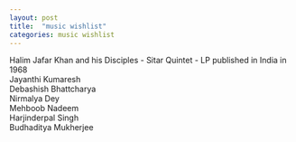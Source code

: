 ```yaml
---
layout: post
title:  "music wishlist"
categories: music wishlist
---
```


Halim Jafar Khan and his Disciples - Sitar Quintet - LP published in India in 1968  
Jayanthi Kumaresh  
Debashish Bhattcharya  
Nirmalya Dey  
Mehboob Nadeem  
Harjinderpal Singh  
Budhaditya Mukherjee
